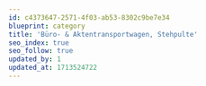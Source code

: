 ```yaml
---
id: c4373647-2571-4f03-ab53-8302c9be7e34
blueprint: category
title: 'Büro- & Aktentransportwagen, Stehpulte'
seo_index: true
seo_follow: true
updated_by: 1
updated_at: 1713524722
---
```

